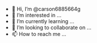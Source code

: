 - 👋 Hi, I’m @carson6885664g
- 👀 I’m interested in ...
- 🌱 I’m currently learning ...
- 💞️ I’m looking to collaborate on ...
- 📫 How to reach me ...

<!---
carson6885664g/carson6885664g is a ✨ special ✨ repository because its `README.md` (this file) appears on your GitHub profile.
You can click the Preview link to take a look at your changes.
--->
